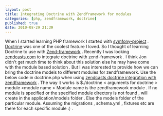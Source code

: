 ```yaml
---
layout: post
title: Integrating Doctrine with Zendframework for modules
categories: [php, zendframework, doctrine]
published: true
date: 2010-08-29 21:39
---
```

When I started learning PHP framework I started with [symfony-project](http://www.symfony-project.org/) . [Doctrine](http://www.doctrine-project.org) was one of the coolest feature I loved. So I thought of learning Doctrine to use with [Zend-framework](http://framework.zend.com/) . Recently I was looking  [zendcasts.com](http://zendcasts.com) to integrate doctrine with zend-framework . I think Jon didn't get much time to think about this solution else he may have come with the module based solution . But I was interested to provide how we can bring the doctrine models to different modules for zendframework. Use the below code in doctrine.php when using [zendcasts doctrine integration with zendframework](http://www.zendcasts.com/deep-integration-between-zend-and-doctrine-1-2/2010/01/) .  The way it works is  $./doctrine < arguments for doctrine \> module <module name \>  Module name is the zendframework module . If no module is specified or the specified module directory is not found , will create in the application/models folder . Else the models folder of the particular module. Assuming the migrations , schema.yml , fixtures etc are  there for each specific module :) .   
